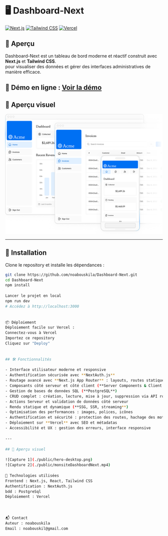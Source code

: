 # 🖥️ Dashboard-Next

[![Next.js](https://img.shields.io/badge/Next.js-000000?style=for-the-badge&logo=next.js&logoColor=white)](https://nextjs.org/) 
[![Tailwind CSS](https://img.shields.io/badge/Tailwind_CSS-38B2AC?style=for-the-badge&logo=tailwind-css&logoColor=white)](https://tailwindcss.com/) 
[![Vercel](https://img.shields.io/badge/Deployed%20on-Vercel-000000?style=for-the-badge&logo=vercel&logoColor=white)](https://vercel.com/)


## 🚀 Aperçu

Dashboard-Next est un tableau de bord moderne et réactif construit avec **Next.js** et **Tailwind CSS**.  
pour visualiser des données et gérer des interfaces administratives de manière efficace.


🔗 **Démo en ligne** : [Voir la démo](https://dashboard-next-noa.vercel.app)
---
## 📸 Aperçu visuel

![Capture 1](./public/hero-desktop.png)

---

## 🧪 Installation

Clone le repository et installe les dépendances :

```bash
git clone https://github.com/noabouskila/Dashboard-Next.git
cd Dashboard-Next
npm install

Lancer le projet en local
npm run dev
# Accédez à http://localhost:3000


📦 Déploiement
Déploiement facile sur Vercel :
Connectez-vous à Vercel
Importez ce repository
Cliquez sur "Deploy"


## 🛠️ Fonctionnalités

- Interface utilisateur moderne et responsive  
- Authentification sécurisée avec **NextAuth.js**  
- Routage avancé avec **Next.js App Router** : layouts, routes statiques et dynamiques  
- Composants côté serveur et côté client (**Server Components & Client Components**)  
- Gestion de bases de données SQL (**PostgreSQL**)
- CRUD complet : création, lecture, mise à jour, suppression via API routes  
- Actions Serveur et validation de données côté serveur  
- Rendu statique et dynamique (**SSG, SSR, streaming**)  
- Optimisation des performances : images, polices, icônes  
- Authentification et sécurité : protection des routes, hachage des mots de passe  
- Déploiement sur **Vercel** avec SEO et métadatas  
- Accessibilité et UX : gestion des erreurs, interface responsive

---

## 📸 Aperçu visuel

![Capture 1](./public/hero-desktop.png)  
![Capture 2](./public/monsiteDashboardNext.mp4)

📄 Technologies utilisées
Frontend : Next.js, React, Tailwind CSS
Authentification : NextAuth.js
bdd : PostgreSql
Déploiement : Vercel



📬 Contact
Auteur : noabouskila
Email : noabouskil@gmail.com
